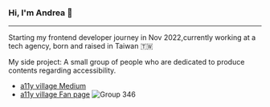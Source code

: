 ### Hi, I'm Andrea 👋

---

Starting my frontend developer journey in Nov 2022,currently working at a tech agency, born and raised in Taiwan 🇹🇼

My side project: 
A small group of people who are dedicated to produce contents regarding accessibility.
- [a11y village Medium](https://medium.com/@accessdiversers)
- [a11y village Fan page](https://www.facebook.com/accessdiversers/)
![Group 346](https://user-images.githubusercontent.com/84858081/219078363-d1438cfa-db99-480b-aa76-646a0fd7e10a.png)




<!--
**AndreaFan123/AndreaFan123** is a ✨ _special_ ✨ repository because its `README.md` (this file) appears on your GitHub profile.

Here are some ideas to get you started:

- 🔭 I’m currently working on ...
- 🌱 I’m currently learning ...
- 👯 I’m looking to collaborate on ...
- 🤔 I’m looking for help with ...
- 💬 Ask me about ...
- 📫 How to reach me: ...
- 😄 Pronouns: ...
- ⚡ Fun fact: ...
-->
